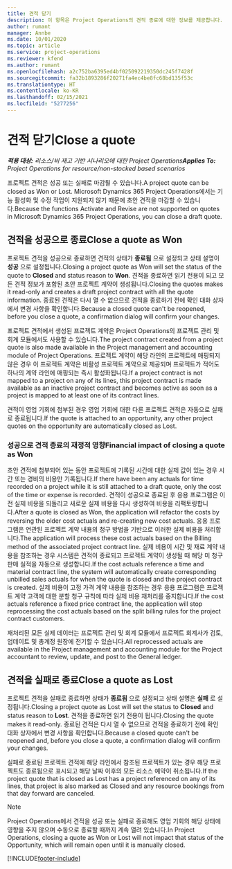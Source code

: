 ```yaml
---
title: 견적 닫기
description: 이 항목은 Project Operations의 견적 종료에 대한 정보를 제공합니다.
author: rumant
manager: Annbe
ms.date: 10/01/2020
ms.topic: article
ms.service: project-operations
ms.reviewer: kfend
ms.author: rumant
ms.openlocfilehash: a2c752ba6395ed4bf025092219350dc245f7428f
ms.sourcegitcommit: fa32b1893286f20271fa4ec4be8fc68bd135f53c
ms.translationtype: HT
ms.contentlocale: ko-KR
ms.lasthandoff: 02/15/2021
ms.locfileid: "5277256"
---
```

# <a name="close-a-quote"></a><span data-ttu-id="b7f20-103">견적 닫기</span><span class="sxs-lookup"><span data-stu-id="b7f20-103">Close a quote</span></span>

<span data-ttu-id="b7f20-104">_**적용 대상:** 리소스/비 재고 기반 시나리오에 대한 Project Operations_</span><span class="sxs-lookup"><span data-stu-id="b7f20-104">_**Applies To:** Project Operations for resource/non-stocked based scenarios_</span></span>

<span data-ttu-id="b7f20-105">프로젝트 견적은 성공 또는 실패로 마감될 수 있습니다.</span><span class="sxs-lookup"><span data-stu-id="b7f20-105">A project quote can be closed as Won or Lost.</span></span> <span data-ttu-id="b7f20-106">Microsoft Dynamics 365 Project Operations에서는 기능 활성화 및 수정 작업이 지원되지 않기 때문에 초안 견적을 마감할 수 있습니다.</span><span class="sxs-lookup"><span data-stu-id="b7f20-106">Because the functions Activate and Revise are not supported on quotes in Microsoft Dynamics 365 Project Operations, you can close a draft quote.</span></span>

## <a name="close-a-quote-as-won"></a><span data-ttu-id="b7f20-107">견적을 성공으로 종료</span><span class="sxs-lookup"><span data-stu-id="b7f20-107">Close a quote as Won</span></span>

<span data-ttu-id="b7f20-108">프로젝트 견적을 성공으로 종료하면 견적의 상태가 **종료됨** 으로 설정되고 상태 설명이 **성공** 으로 설정됩니다.</span><span class="sxs-lookup"><span data-stu-id="b7f20-108">Closing a project quote as Won will set the status of the quote to **Closed** and status reason to **Won**.</span></span> <span data-ttu-id="b7f20-109">견적을 종료하면 읽기 전용이 되고 모든 견적 정보가 포함된 초안 프로젝트 계약이 생성됩니다.</span><span class="sxs-lookup"><span data-stu-id="b7f20-109">Closing the quotes makes it read-only and creates a draft project contract with all the quote information.</span></span> <span data-ttu-id="b7f20-110">종료된 견적은 다시 열 수 없으므로 견적을 종료하기 전에 확인 대화 상자에서 변경 사항을 확인합니다.</span><span class="sxs-lookup"><span data-stu-id="b7f20-110">Because a closed quote can't be reopened, before you close a quote, a confirmation dialog will confirm your changes.</span></span>

<span data-ttu-id="b7f20-111">프로젝트 견적에서 생성된 프로젝트 계약은 Project Operations의 프로젝트 관리 및 회계 모듈에서도 사용할 수 있습니다.</span><span class="sxs-lookup"><span data-stu-id="b7f20-111">The project contract created from a project quote is also made available in the Project management and accounting module of Project Operations.</span></span> <span data-ttu-id="b7f20-112">프로젝트 계약이 해당 라인의 프로젝트에 매핑되지 않은 경우 이 프로젝트 계약은 비활성 프로젝트 계약으로 제공되며 프로젝트가 적어도 하나의 계약 라인에 매핑되는 즉시 활성화됩니다.</span><span class="sxs-lookup"><span data-stu-id="b7f20-112">If a project contract is not mapped to a project on any of its lines, this project contract is made available as an inactive project contract and becomes active as soon as a project is mapped to at least one of its contract lines.</span></span>

<span data-ttu-id="b7f20-113">견적이 영업 기회에 첨부된 경우 영업 기회에 대한 다른 프로젝트 견적은 자동으로 실패로 종료됩니다.</span><span class="sxs-lookup"><span data-stu-id="b7f20-113">If the quote is attached to an opportunity, any other project quotes on the opportunity are automatically closed as Lost.</span></span>

### <a name="financial-impact-of-closing-a-quote-as-won"></a><span data-ttu-id="b7f20-114">성공으로 견적 종료의 재정적 영향</span><span class="sxs-lookup"><span data-stu-id="b7f20-114">Financial impact of closing a quote as Won</span></span>

<span data-ttu-id="b7f20-115">초안 견적에 첨부되어 있는 동안 프로젝트에 기록된 시간에 대한 실제 값이 있는 경우 시간 또는 경비의 비용만 기록됩니다.</span><span class="sxs-lookup"><span data-stu-id="b7f20-115">If there have been any actuals for time recorded on a project while it is still attached to a draft quote, only the cost of the time or expense is recorded.</span></span> <span data-ttu-id="b7f20-116">견적이 성공으로 종료된 후 응용 프로그램은 이전 실제 비용을 되돌리고 새로운 실제 비용을 다시 생성하여 비용을 리팩토링합니다.</span><span class="sxs-lookup"><span data-stu-id="b7f20-116">After a quote is closed as Won, the application will refactor the costs by reversing the older cost actuals and re-creating new cost actuals.</span></span> <span data-ttu-id="b7f20-117">응용 프로그램은 연관된 프로젝트 계약 내용의 청구 방법을 기반으로 이러한 실제 비용을 처리합니다.</span><span class="sxs-lookup"><span data-stu-id="b7f20-117">The application will process these cost actuals based on the Billing method of the associated project contract line.</span></span> <span data-ttu-id="b7f20-118">실제 비용이 시간 및 재료 계약 내용을 참조하는 경우 시스템은 견적이 종료되고 프로젝트 계약이 생성될 때 해당 미 청구 판매 실적을 자동으로 생성합니다.</span><span class="sxs-lookup"><span data-stu-id="b7f20-118">If the cost actuals reference a time and material contract line, the system will automatically create corresponding unbilled sales actuals for when the quote is closed and the project contract is created.</span></span> <span data-ttu-id="b7f20-119">실제 비용이 고정 가격 계약 내용을 참조하는 경우 응용 프로그램은 프로젝트 계약 고객에 대한 분할 청구 규칙에 따라 실제 비용 재처리를 중지합니다.</span><span class="sxs-lookup"><span data-stu-id="b7f20-119">If the cost actuals reference a fixed price contract line, the application will stop reprocessing the cost actuals based on the split billing rules for the project contract customers.</span></span>

<span data-ttu-id="b7f20-120">재처리된 모든 실제 데이터는 프로젝트 관리 및 회계 모듈에서 프로젝트 회계사가 검토, 업데이트 및 총계정 원장에 전기할 수 있습니다.</span><span class="sxs-lookup"><span data-stu-id="b7f20-120">All reprocessed actuals are available in the Project management and accounting module for the Project accountant to review, update, and post to the General ledger.</span></span> 

## <a name="close-a-quote-as-lost"></a><span data-ttu-id="b7f20-121">견적을 실패로 종료</span><span class="sxs-lookup"><span data-stu-id="b7f20-121">Close a quote as Lost</span></span>

<span data-ttu-id="b7f20-122">프로젝트 견적을 실패로 종료하면 상태가 **종료됨** 으로 설정되고 상태 설명은 **실패** 로 설정됩니다.</span><span class="sxs-lookup"><span data-stu-id="b7f20-122">Closing a project quote as Lost will set the status to **Closed** and status reason to **Lost**.</span></span> <span data-ttu-id="b7f20-123">견적을 종료하면 읽기 전용이 됩니다.</span><span class="sxs-lookup"><span data-stu-id="b7f20-123">Closing the quote makes it read-only.</span></span> <span data-ttu-id="b7f20-124">종료된 견적은 다시 열 수 없으므로 견적을 종료하기 전에 확인 대화 상자에서 변경 사항을 확인합니다.</span><span class="sxs-lookup"><span data-stu-id="b7f20-124">Because a closed quote can't be reopened and, before you close a quote, a confirmation dialog will confirm your changes.</span></span>

<span data-ttu-id="b7f20-125">실패로 종료된 프로젝트 견적에 해당 라인에서 참조된 프로젝트가 있는 경우 해당 프로젝트도 종료됨으로 표시되고 해당 날짜 이후의 모든 리소스 예약이 취소됩니다.</span><span class="sxs-lookup"><span data-stu-id="b7f20-125">If the project quote that is closed as Lost has a project referenced on any of its lines, that project is also marked as Closed and any resource bookings from that day forward are canceled.</span></span>

> [!NOTE]
> <span data-ttu-id="b7f20-126">Project Operations에서 견적을 성공 또는 실패로 종료해도 영업 기회의 해당 상태에 영향을 주지 않으며 수동으로 종료할 때까지 계속 열려 있습니다.</span><span class="sxs-lookup"><span data-stu-id="b7f20-126">In Project Operations, closing a quote as Won or Lost will not impact that status of the Opportunity, which will remain open until it is manually closed.</span></span>


[!INCLUDE[footer-include](../includes/footer-banner.md)]